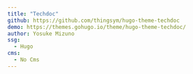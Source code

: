 ```yaml
---
title: "Techdoc"
github: https://github.com/thingsym/hugo-theme-techdoc
demo: https://themes.gohugo.io/theme/hugo-theme-techdoc/
author: Yosuke Mizuno
ssg:
  - Hugo
cms:
  - No Cms
---
```

